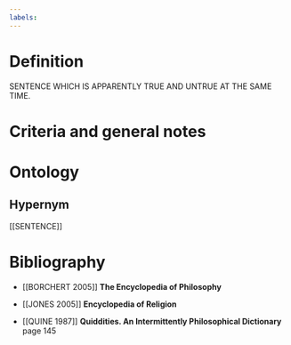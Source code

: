 ```yaml
---
labels: 
---
```


# Definition
SENTENCE WHICH IS APPARENTLY TRUE AND UNTRUE AT THE SAME TIME.
# Criteria and general notes
# Ontology

## Hypernym
[[SENTENCE]]
# Bibliography
- [[BORCHERT 2005]]
**The Encyclopedia of Philosophy** 

- [[JONES 2005]]
**Encyclopedia of Religion** 

- [[QUINE 1987]]
**Quiddities. An Intermittently Philosophical Dictionary** page 145
